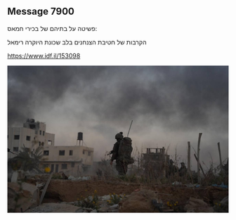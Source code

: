 ## Message 7900

פשיטה על בתיהם של בכירי חמאס:

הקרבות של חטיבת הצנחנים בלב שכונת היוקרה רימאל

https://www.idf.il/153098

![Photo](7900/7900_photo.jpg)
